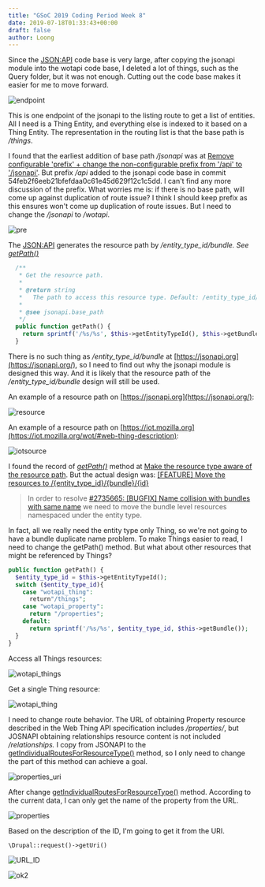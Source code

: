 ```yaml
---
title: "GSoC 2019 Coding Period Week 8"
date: 2019-07-18T01:33:43+00:00
draft: false
author: Loong
---
```


[//]: # ( UUID: b16ff53a-dd41-4277-8eb2-6c09d1084aac )
[//]: # ( Title: GSoC 2019 Coding Period Week 8 )
[//]: # ( Created: 2019-07-18T01:33:43+00:00 )

Since the [JSON:API](https://www.drupal.org/project/jsonapi) code base is very large, after copying the jsonapi module into the wotapi code base, I deleted a lot of things, such as the Query folder, but it was not enough. Cutting out the code base makes it easier for me to move forward.

![endpoint](/images/endpoint.png)

This is one endpoint of the jsonapi to the listing route to get a list of entities. All I need is a Thing Entity, and everything else is indexed to it based on a Thing Entity. The representation in the routing list is that the base path is _/things_.

I found that the earliest addition of base path _/jsonapi_ was at [Remove configurable 'prefix' + change the non-configurable prefix from '/api' to '/jsonapi'](https://www.drupal.org/project/jsonapi/issues/2838580). But prefix _/api_ added to the jsonapi code base in commit 54feb2f6eeb21bfefdaa0c61e45d629f12c1c5dd. I can't find any more discussion of the prefix. What worries me is: if there is no base path, will come up against duplication of route issue? I think I should keep prefix as this ensures won't come up duplication of route issues. But I need to change the _/jsonapi_ to _/wotapi_.

![pre](/images/pre.png)

The [JSON:API](https://www.drupal.org/project/jsonapi) generates the resource path by _/entity\_type\_id/bundle. See [getPath()](https://git.drupalcode.org/project/jsonapi/blob/8.x-2.x/src/ResourceType/ResourceType.php#L388)_

```php
  /**
   * Get the resource path.
   *
   * @return string
   *   The path to access this resource type. Default: /entity_type_id/bundle.
   *
   * @see jsonapi.base_path
   */
  public function getPath() {
    return sprintf('/%s/%s', $this->getEntityTypeId(), $this->getBundle());
  }

```

There is no such thing as _/entity\_type\_id/bundle_ at [https://jsonapi.org](https://jsonapi.org/), so I need to find out why the jsonapi module is designed this way. And it is likely that the resource path of the _/entity\_type\_id/bundle_ design will still be used.

An example of a resource path on [https://jsonapi.org](https://jsonapi.org/):

![resource](/images/resource.png)

An example of a resource path on [https://iot.mozilla.org](https://iot.mozilla.org/wot/#web-thing-description):

![iotsource](/images/iotresource.png)

I found the record of _[getPath()](https://git.drupalcode.org/project/jsonapi/blob/8.x-2.x/src/ResourceType/ResourceType.php#L388)_ method at [Make the resource type aware of the resource path](https://www.drupal.org/node/2949635). But the actual design was: [[FEATURE] Move the resources to /{entity\_type\_id}/{bundle}/{id}](https://www.drupal.org/project/jsonapi/issues/2751525)

> In order to resolve [#2735665: [BUGFIX] Name collision with bundles with same name](https://www.drupal.org/project/jsonapi/issues/2735665 "Status: Closed (duplicate)") we need to move the bundle level resources namespaced under the entity type.

In fact, all we really need the entity type only Thing, so we're not going to have a bundle duplicate name problem. To make Things easier to read, I need to change the getPath() method. But what about other resources that might be referenced by Things?

```php
public function getPath() {
  $entity_type_id = $this->getEntityTypeId();
  switch ($entity_type_id){
    case "wotapi_thing":
      return"/things";
    case "wotapi_property":
      return "/properties";
    default:
      return sprintf('/%s/%s', $entity_type_id, $this->getBundle());
  }
}
```

Access all Things resources:

![wotapi_things](/images/wotapi_things.png)

Get a single Thing resource:

![wotapi_thing](/images/wotapi_thing.png)

I need to change route behavior. The URL of obtaining Property resource described in the Web Thing API specification includes _/properties/_, but JOSNAPI obtaining relationships resource content is not included _/relationships._ I copy from JSONAPI to the [getIndividualRoutesForResourceType()](https://git.drupalcode.org/project/jsonapi/blob/8.x-2.x/src/Routing/Routes.php#L285) method, so I only need to change the part of this method can achieve a goal.

![properties_uri](/images/properties_uri.png)

After change [getIndividualRoutesForResourceType()](https://git.drupalcode.org/project/jsonapi/blob/8.x-2.x/src/Routing/Routes.php#L285) method. According to the current data, I can only get the name of the property from the URL.

![properties](/images/properties.png)

Based on the description of the ID, I'm going to get it from the URI.

```php
\Drupal::request()->getUri()
```

![URL_ID](/images/url.png)

![ok2](/images/ok2.png)